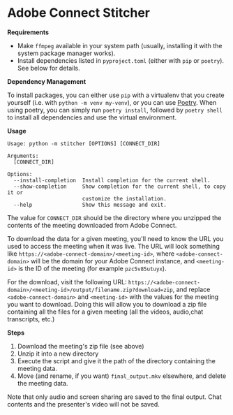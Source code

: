 # Adobe Connect Stitcher

**Requirements**

- Make `ffmpeg` available in your system path (usually, installing it with the system package manager works).
- Install dependencies listed in `pyproject.toml` (either with `pip` or `poetry`). See below for details.

**Dependency Management**

To install packages, you can either use `pip` with a virtualenv that you create yourself (i.e. with
`python -m venv my-venv`), or you can use [Poetry](https://python-poetry.org/). When using poetry, you can simply run
`poetry install`, followed by `poetry shell` to install all dependencies and use the virtual environment.

**Usage**

```shell
Usage: python -m stitcher [OPTIONS] [CONNECT_DIR]

Arguments:
  [CONNECT_DIR]

Options:
  --install-completion  Install completion for the current shell.
  --show-completion     Show completion for the current shell, to copy it or
                        customize the installation.
  --help                Show this message and exit.
```

The value for `CONNECT_DIR` should be the directory where you unzipped the contents of the meeting downloaded from
Adobe Connect.

To download the data for a given meeting, you'll need to know the URL you used to access the meeting when it was live.
The URL will look something like `https://<adobe-connect-domain>/<meeting-id>`, where `<adobe-connect-domain>` will be
the domain for your Adobe Connect instance, and `<meeting-id>` is the ID of the meeting (for example `pzc5v85utuyx`).

For the download, visit the following URL: `https://<adobe-connect-domain>/<meeting-id>/output/filename.zip?download=zip`,
and replace `<adobe-connect-domain>` and `<meeting-id>` with the values for the meeting you want to download. Doing this
will allow you to download a zip file containing all the files for a given meeting (all the videos, audio,chat
transcripts, etc.)

**Steps**

1. Download the meeting's zip file (see above)
2. Unzip it into a new directory
3. Execute the script and give it the path of the directory containing the meeting data.
4. Move (and rename, if you want) `final_output.mkv` elsewhere, and delete the meeting data.

Note that only audio and screen sharing are saved to the final output. Chat contents and the presenter's video will not
be saved.

